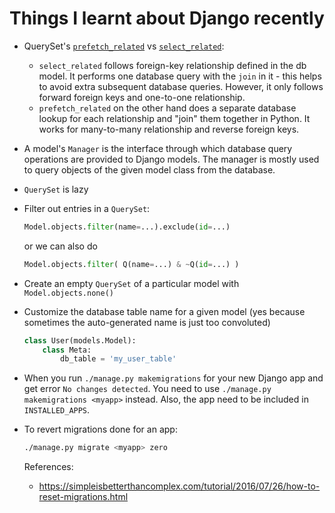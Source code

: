 # Things I learnt about Django recently

- QuerySet's [`prefetch_related`](https://docs.djangoproject.com/en/stable/ref/models/querysets/#select-related)
  vs [`select_related`](https://docs.djangoproject.com/en/stable/ref/models/querysets/#prefetch-related):
  - `select_related` follows foreign-key relationship defined in the
    db model. It performs one database query with the `join` in it -
    this helps to avoid extra subsequent database queries. However, it
    only follows forward foreign keys and one-to-one relationship.
  - `prefetch_related` on the other hand does a separate database
    lookup for each relationship and "join" them together in Python.
    It works for many-to-many relationship and reverse foreign keys.

- A model's `Manager` is the interface through which database query
  operations are provided to Django models. The manager is mostly used
  to query objects of the given model class from the database.

- `QuerySet` is lazy

- Filter out entries in a `QuerySet`:
  
  ```python
  Model.objects.filter(name=...).exclude(id=...)
  ```
  
  or we can also do
  
  ```python
  Model.objects.filter( Q(name=...) & ~Q(id=...) )
  ```

- Create an empty `QuerySet` of a particular model with `Model.objects.none()`

- Customize the database table name for a given model (yes because sometimes
  the auto-generated name is just too convoluted)
  
  ```py
  class User(models.Model):
      class Meta:
          db_table = 'my_user_table'
  ```

- When you run `./manage.py makemigrations` for your new Django app and get
  error `No changes detected`. You need to use `./manage.py makemigrations <myapp>`
  instead. Also, the app need to be included in `INSTALLED_APPS`.

- To revert migrations done for an app:

  ```sh
  ./manage.py migrate <myapp> zero
  ```
  
  References:
  - https://simpleisbetterthancomplex.com/tutorial/2016/07/26/how-to-reset-migrations.html
